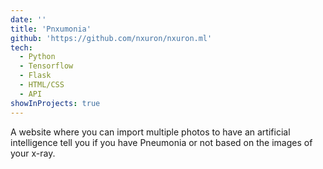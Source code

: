 ```yaml
---
date: ''
title: 'Pnxumonia'
github: 'https://github.com/nxuron/nxuron.ml'
tech:
  - Python
  - Tensorflow
  - Flask
  - HTML/CSS
  - API
showInProjects: true
---
```


A website where you can import multiple photos to have an artificial intelligence tell you if you have Pneumonia or not based on the images of your x-ray.
